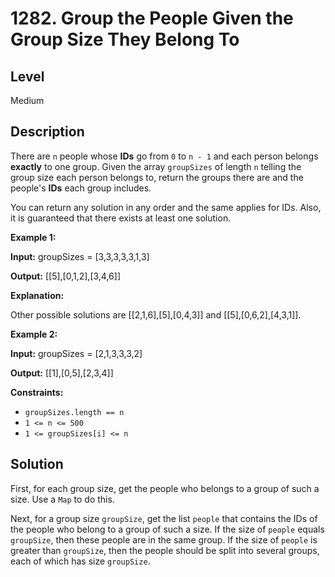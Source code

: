 # 1282. Group the People Given the Group Size They Belong To
## Level
Medium

## Description
There are `n` people whose **IDs** go from `0` to `n - 1` and each person belongs **exactly** to one group. Given the array `groupSizes` of length `n` telling the group size each person belongs to, return the groups there are and the people's **IDs** each group includes.

You can return any solution in any order and the same applies for IDs. Also, it is guaranteed that there exists at least one solution. 

**Example 1:**

**Input:** groupSizes = [3,3,3,3,3,1,3]

**Output:** [[5],[0,1,2],[3,4,6]]

**Explanation:**

Other possible solutions are [[2,1,6],[5],[0,4,3]] and [[5],[0,6,2],[4,3,1]].

**Example 2:**

**Input:** groupSizes = [2,1,3,3,3,2]

**Output:** [[1],[0,5],[2,3,4]]

**Constraints:**

* `groupSizes.length == n`
* `1 <= n <= 500`
* `1 <= groupSizes[i] <= n`

## Solution
First, for each group size, get the people who belongs to a group of such a size. Use a `Map` to do this.

Next, for a group size `groupSize`, get the list `people` that contains the IDs of the people who belong to a group of such a size. If the size of `people` equals `groupSize`, then these people are in the same group. If the size of `people` is greater than `groupSize`, then the people should be split into several groups, each of which has size `groupSize`.
